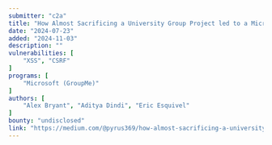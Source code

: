 ```yaml
---
submitter: "c2a"
title: "How Almost Sacrificing a University Group Project led to a Microsoft Bug Bounty"
date: "2024-07-23"
added: "2024-11-03"
description: ""
vulnerabilities: [
    "XSS", "CSRF"
]
programs: [
    "Microsoft (GroupMe)"
]
authors: [
    "Alex Bryant", "Aditya Dindi", "Eric Esquivel"
]
bounty: "undisclosed"
link: "https://medium.com/@pyrus369/how-almost-sacrificing-a-university-group-project-led-to-a-microsoft-bug-bounty-9801e0f8f006"
---
```




